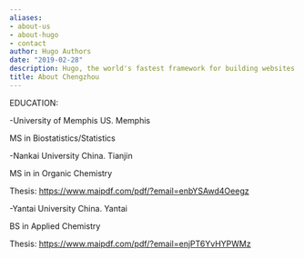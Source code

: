 ```yaml
---
aliases:
- about-us
- about-hugo
- contact
author: Hugo Authors
date: "2019-02-28"
description: Hugo, the world's fastest framework for building websites
title: About Chengzhou
---
```


EDUCATION:


-University of Memphis US. Memphis 


MS in Biostatistics/Statistics 

-Nankai University China. Tianjin

MS in in Organic Chemistry   

Thesis: https://www.maipdf.com/pdf/?email=enbYSAwd4Oeegz

-Yantai University China. Yantai 

BS in Applied Chemistry

Thesis: https://www.maipdf.com/pdf/?email=enjPT6YvHYPWMz 







